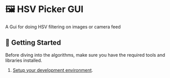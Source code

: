 # 🖼️ HSV Picker GUI

A Gui for doing HSV filtering on images or camera feed

## 🚀 Getting Started

Before diving into the algorithms, make sure you have the required tools and libraries installed.

1. [Setup your development environment](./docs/setting_up_the_environment.md).
